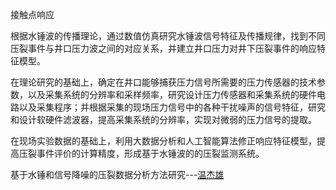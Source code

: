 接触点响应


根据水锤波的传播理论，通过数值仿真研究水锤波信号特征及传播规律，找到不同压裂事件与井口压力波之间的对应关系，并建立井口压力对井下压裂事件的响应特征模型。

在理论研究的基础上，确定在井口能够捕获压力信号所需要的压力传感器的技术参数，以及采集系统的分辨率和采样频率，研究设计压力传感器和采集系统的硬件电路以及采集程序；并根据采集的现场压力信号中的各种干扰噪声的信号特征，研究和设计软硬件滤波器，提高采集系统的分辨率，实现对微弱的压力信号的提取。

在现场实验数据的基础上，利用大数据分析和人工智能算法修正响应特征模型，提高压裂事件评价的计算精度，形成基于水锤波的的压裂监测系统。

基于水锤和信号降噪的压裂数据分析方法研究---[温杰雄](https://search.cnki.com.cn/Search/Result?author=%E6%B8%A9%E6%9D%B0%E9%9B%84)